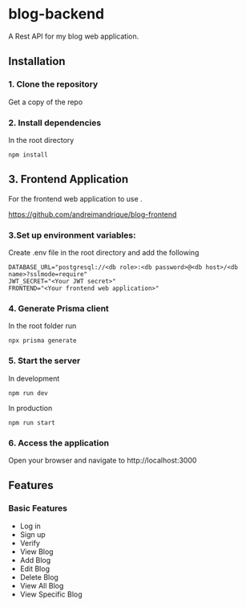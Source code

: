 # blog-backend
 A Rest API for my blog web application.
 
## Installation
### 1. Clone the repository
Get a copy of the repo
### 2. Install dependencies
In the root directory
```
npm install
```
## 3. Frontend Application
For the frontend web application to use . 

https://github.com/andreimandrique/blog-frontend

### 3.Set up environment variables: 
Create .env file in the root directory and add the following 
```
DATABASE_URL="postgresql://<db role>:<db password>@<db host>/<db name>?sslmode=require"
JWT_SECRET="<Your JWT secret>"
FRONTEND="<Your frontend web application>"
```
### 4. Generate Prisma client
In the root folder run
```
npx prisma generate
```
### 5. Start the server
In development
```
npm run dev
```
In production
```
npm run start
```
### 6. Access the application
Open your browser and navigate to http://localhost:3000
## Features
### Basic Features
* Log in 
* Sign up
* Verify
* View Blog
* Add Blog
* Edit Blog
* Delete Blog
* View All Blog
* View Specific Blog
